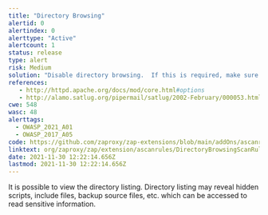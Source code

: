 ```yaml
---
title: "Directory Browsing"
alertid: 0
alertindex: 0
alerttype: "Active"
alertcount: 1
status: release
type: alert
risk: Medium
solution: "Disable directory browsing.  If this is required, make sure the listed files does not induce risks."
references:
   - http://httpd.apache.org/docs/mod/core.html#options
   - http://alamo.satlug.org/pipermail/satlug/2002-February/000053.html
cwe: 548
wasc: 48
alerttags: 
  - OWASP_2021_A01
  - OWASP_2017_A05
code: https://github.com/zaproxy/zap-extensions/blob/main/addOns/ascanrules/src/main/java/org/zaproxy/zap/extension/ascanrules/DirectoryBrowsingScanRule.java
linktext: org/zaproxy/zap/extension/ascanrules/DirectoryBrowsingScanRule.java
date: 2021-11-30 12:22:14.656Z
lastmod: 2021-11-30 12:22:14.656Z
---
```

It is possible to view the directory listing.  Directory listing may reveal hidden scripts, include files, backup source files, etc. which can be accessed to read sensitive information.
